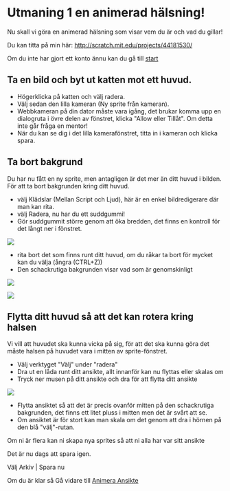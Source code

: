 Utmaning 1 en animerad hälsning!
=========================

Nu skall vi göra en animerad hälsning som visar vem du är och vad du gillar!

Du kan titta på min här: http://scratch.mit.edu/projects/44181530/

Om du inte har gjort ett konto ännu kan du gå till [start](starta.md)

Ta en bild och byt ut katten mot ett huvud.
------------------------------
 * Högerklicka på katten och välj radera.
 * Välj sedan den lilla kameran (Ny sprite från kameran).
 * Webbkameran på din dator måste vara igång, det brukar komma upp en dialogruta i övre delen av fönstret, klicka "Allow eller Tillåt". Om detta inte går fråga en mentor!
 * När du kan se dig i det lilla kamerafönstret, titta in i kameran och klicka spara.

Ta bort bakgrund
----------------
Du har nu fått en ny sprite, men antagligen är det mer än ditt huvud i bilden.
För att ta bort bakgrunden kring ditt huvud. 
 * välj Klädslar (Mellan Script och Ljud), här är en enkel bildredigerare där man kan rita.
 * välj Radera, nu har du ett suddgummi!
 * Gör suddgummit större genom att öka bredden, det finns en kontroll för det långt ner i fönstret.
 
![](https://raw.githubusercontent.com/dntoll/scratch_coderdojo/master/bilder/suddgummi_bredd.png)

 * rita bort det som finns runt ditt huvud, om du råkar ta bort för mycket kan du välja (ångra (CTRL+Z))
 * Den schackrutiga bakgrunden visar vad som är genomskinligt

![](https://raw.githubusercontent.com/dntoll/scratch_coderdojo/master/bilder/kl%C3%A4dslar_radera.png)

![](https://raw.githubusercontent.com/dntoll/scratch_coderdojo/master/bilder/radera_bakgrund.png)

Flytta ditt huvud så att det kan rotera kring halsen
------------------------------------------------------------------
Vi vill att huvudet ska kunna vicka på sig, för att det ska kunna göra det måste halsen på huvudet vara i mitten av sprite-fönstret.

 * Välj verktyget "Välj" under "radera"
 * Dra ut en låda runt ditt ansikte, allt innanför kan nu flyttas eller skalas om
 * Tryck ner musen på ditt ansikte och dra för att flytta ditt ansikte

![](https://raw.githubusercontent.com/dntoll/scratch_coderdojo/master/bilder/flytta_huvud.png)

 * Flytta ansiktet så att det är precis ovanför mitten på den schackrutiga bakgrunden, det finns ett litet pluss i mitten men det är svårt att se.
 * Om ansiktet är för stort kan man skala om det genom att dra i hörnen på den blå "välj"-rutan.

Om ni är flera kan ni skapa nya sprites så att ni alla har var sitt ansikte

Det är nu dags att spara igen.

Välj Arkiv | Spara nu

Om du är klar så Gå vidare till [Animera Ansikte](animera_ansikte.md)

